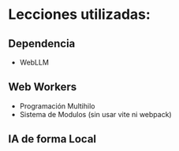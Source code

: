 # Lecciones utilizadas:

## Dependencia
- WebLLM

## Web Workers
- Programación Multihilo
- Sistema de Modulos (sin usar vite ni webpack)

## IA de forma Local 